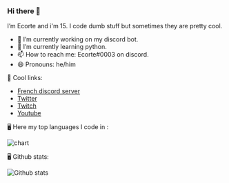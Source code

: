 ### Hi there 👋
I’m Ecorte and i'm 15.
I code dumb stuff but sometimes they are pretty cool.

- 🔭 I’m currently working on my discord bot.
- 🌱 I’m currently learning python.
- 📫 How to reach me: Ecorte#0003 on discord.
- 😄 Pronouns: he/him

🔗 Cool links:

- [French discord server](https://discord.gg/8bpy2PC)
- [Twitter](https://twitter.com/Ecorteyt)
- [Twitch](https://www.twitch.tv/ecorte)
- [Youtube](https://www.youtube.com/channel/UCOLeHMtMSE4w6jpFGh1AAdA)

🖥️ Here my top languages I code in :

![chart](https://github-readme-stats.vercel.app/api/top-langs/?username=anuraghazra&layout=compact&theme=dark&count_private=true)

🖥️ Github stats:

![Github stats](https://github-readme-stats.vercel.app/api?username=Ecorte&count_private=true)
